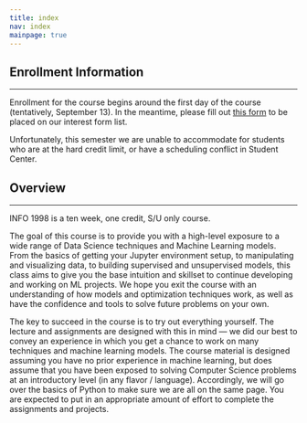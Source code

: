 ```yaml
---
title: index
nav: index
mainpage: true
---
```


## Enrollment Information
----------------------------------------------------------------------------------------
Enrollment for the course begins around the first day of the course (tentatively, September 13). In the meantime, please fill out [this form](https://forms.gle/eHpqSJhGmQdbccfEA) to be placed on our interest form list.

Unfortunately, this semester we are unable to accommodate for students who are at the hard credit limit, or have a scheduling conflict in Student Center.

## Overview
----------------------------------------------------------------------------------------
INFO 1998 is a ten week, one credit, S/U only course. 


The goal of this course is to provide you with a high-level exposure to a wide range of Data Science techniques and Machine Learning models. From the basics of getting your Jupyter environment setup, to manipulating and visualizing data, to building supervised and unsupervised models, this class aims to give you the base intuition and skillset to continue developing and working on ML projects. We hope you exit the course with an understanding of how models and optimization techniques work, as well as have the confidence and tools to solve future problems on your own.

The key to succeed in the course is to try out everything yourself. The lecture and assignments are designed with this in mind — we did our best to convey an experience in which you get a chance to work on many techniques and machine learning models. The course material is designed assuming you have no prior experience in machine learning, but does assume that you have been exposed to solving Computer Science problems at an introductory level (in any flavor / language). Accordingly, we will go over the basics of Python to make sure we are all on the same page. You are expected to put in an appropriate amount of effort to complete the assignments and projects.
